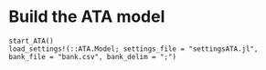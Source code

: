 # Build the ATA model

```@docs
start_ATA()
load_settings!(::ATA.Model; settings_file = "settingsATA.jl", bank_file = "bank.csv", bank_delim = ";")
```